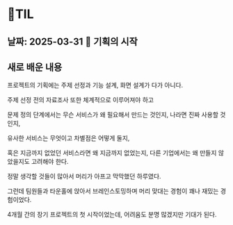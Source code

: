 # 🧾TIL
## 날짜: 2025-03-31 🤪 기획의 시작

## 새로 배운 내용
프로젝트의 기획에는 주제 선정과 기능 설계, 화면 설계가 다가 아니다.

주제 선정 전의 자료조사 또한 체계적으로 이루어져야 하고 

문제 정의 단계에서는 무슨 서비스가 왜 필요해서 만드는 것인지, 나라면 진짜 사용할 것인지,

유사한 서비스는 무엇이고 차별점은 어떻게 둘지,

혹은 지금까지 없었던 서비스라면 왜 지금까지 없었는지, 다른 기업에서는 왜 만들지 않았을지도 고려해야 한다.

정말 생각할 것들이 많아서 머리가 아프고 막막했던 하루였다.

그런데 팀원들과 타운홀에 앉아서 브레인스토밍하며 머리 맞대는 경험이 꽤나 재밌는 경험이었다.

4개월 간의 장기 프로젝트의 첫 시작이었는데, 어려움도 분명 많겠지만 기대가 된다.
